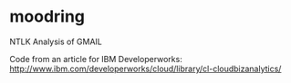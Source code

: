 # moodring
NTLK Analysis of GMAIL

Code from an article for IBM Developerworks:  
http://www.ibm.com/developerworks/cloud/library/cl-cloudbizanalytics/
